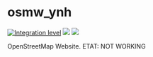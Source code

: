 # osmw_ynh

[![Integration level](https://dash.yunohost.org/integration/osmw.svg)](https://dash.yunohost.org/appci/app/osmw) ![](https://ci-apps.yunohost.org/ci/badges/osmw.status.svg) ![](https://ci-apps.yunohost.org/ci/badges/osmw.maintain.svg)

OpenStreetMap Website.
ETAT: NOT WORKING
